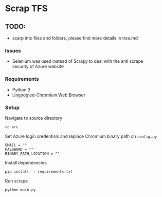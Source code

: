 # Scrap TFS

## TODO:
* scarp into files and folders, please find more details in tree.md


### Issues
* Selenium was used instead of Scrapy to deal with the anti scrape security of Azure website

### Requirements
* Python 3
* [Ungoogled-Chromium Web Browser](https://ungoogled-software.github.io/ungoogled-chromium-binaries/)

### Setup
Navigate to source directory
```bash
cd src
```

Set Azure login credentials and replace Chromium binary path on `config.py`
```
EMAIL = ""
PASSWORD = ""
BINARY_PATH_LOCATION = ""
```

Install dependencies
```bash
pip install -r requirements.txt
```

Run scrape
```bash
python main.py 
```
